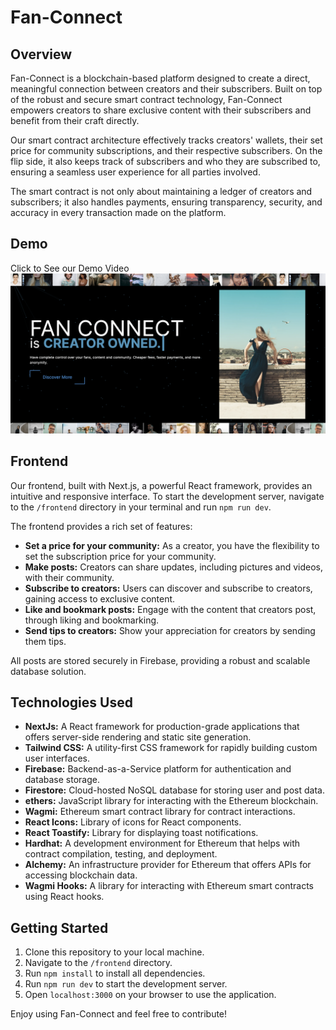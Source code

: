 # Fan-Connect

## Overview

Fan-Connect is a blockchain-based platform designed to create a direct, meaningful connection between creators and their subscribers. Built on top of the robust and secure smart contract technology, Fan-Connect empowers creators to share exclusive content with their subscribers and benefit from their craft directly. 

Our smart contract architecture effectively tracks creators' wallets, their set price for community subscriptions, and their respective subscribers. On the flip side, it also keeps track of subscribers and who they are subscribed to, ensuring a seamless user experience for all parties involved. 

The smart contract is not only about maintaining a ledger of creators and subscribers; it also handles payments, ensuring transparency, security, and accuracy in every transaction made on the platform.

## Demo

Click to See our Demo Video
[![Fan Connect Demo](https://github.com/encode-solidity-group/fan-connect/blob/master/media/Landing%20Page.png?raw=true)](https://drive.google.com/file/d/1vRiYBdA_6QpAXLVCZdnekfldFb7tSZsD/view)


## Frontend

Our frontend, built with Next.js, a powerful React framework, provides an intuitive and responsive interface. To start the development server, navigate to the `/frontend` directory in your terminal and run `npm run dev`.

The frontend provides a rich set of features:

- **Set a price for your community:** As a creator, you have the flexibility to set the subscription price for your community.
- **Make posts:** Creators can share updates, including pictures and videos, with their community. 
- **Subscribe to creators:** Users can discover and subscribe to creators, gaining access to exclusive content.
- **Like and bookmark posts:** Engage with the content that creators post, through liking and bookmarking.
- **Send tips to creators:** Show your appreciation for creators by sending them tips.

All posts are stored securely in Firebase, providing a robust and scalable database solution.

## Technologies Used

- **NextJs:** A React framework for production-grade applications that offers server-side rendering and static site generation.
- **Tailwind CSS:** A utility-first CSS framework for rapidly building custom user interfaces.
- **Firebase:** Backend-as-a-Service platform for authentication and database storage.
- **Firestore:** Cloud-hosted NoSQL database for storing user and post data.
- **ethers:** JavaScript library for interacting with the Ethereum blockchain.
- **Wagmi:** Ethereum smart contract library for contract interactions.
- **React Icons:** Library of icons for React components.
- **React Toastify:** Library for displaying toast notifications.
- **Hardhat:** A development environment for Ethereum that helps with contract compilation, testing, and deployment.
- **Alchemy:** An infrastructure provider for Ethereum that offers APIs for accessing blockchain data.
- **Wagmi Hooks:** A library for interacting with Ethereum smart contracts using React hooks.

## Getting Started

1. Clone this repository to your local machine.
2. Navigate to the `/frontend` directory.
3. Run `npm install` to install all dependencies.
4. Run `npm run dev` to start the development server.
5. Open `localhost:3000` on your browser to use the application.

Enjoy using Fan-Connect and feel free to contribute!

